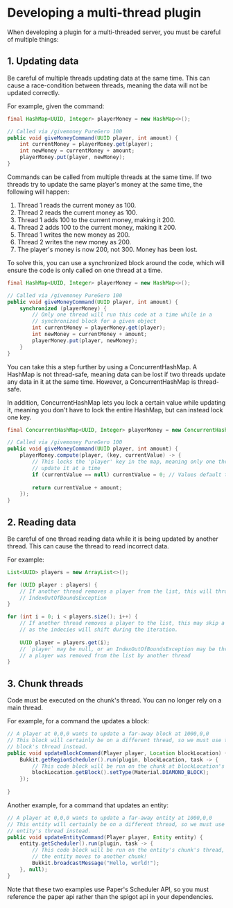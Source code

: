 # Developing a multi-thread plugin

When developing a plugin for a multi-threaded server, you must be careful of
multiple things:

## 1. Updating data

Be careful of multiple threads updating data at the same time. This can cause
a race-condition between threads, meaning the data will not be updated
correctly.

For example, given the command:

```java
final HashMap<UUID, Integer> playerMoney = new HashMap<>();

// Called via /givemoney PureGero 100
public void giveMoneyCommand(UUID player, int amount) {
    int currentMoney = playerMoney.get(player);
    int newMoney = currentMoney + amount;
    playerMoney.put(player, newMoney);
}
```

Commands can be called from multiple threads at the same time. If two threads
try to update the same player's money at the same time, the following will
happen:

1. Thread 1 reads the current money as 100.
2. Thread 2 reads the current money as 100.
3. Thread 1 adds 100 to the current money, making it 200.
4. Thread 2 adds 100 to the current money, making it 200.
5. Thread 1 writes the new money as 200.
6. Thread 2 writes the new money as 200.
7. The player's money is now 200, not 300. Money has been lost.

To solve this, you can use a synchronized block around the code, which will
ensure the code is only called on one thread at a time.

```java
final HashMap<UUID, Integer> playerMoney = new HashMap<>();

// Called via /givemoney PureGero 100
public void giveMoneyCommand(UUID player, int amount) {
    synchronized (playerMoney) {
        // Only one thread will run this code at a time while in a
        // synchronized block for a given object
        int currentMoney = playerMoney.get(player);
        int newMoney = currentMoney + amount;
        playerMoney.put(player, newMoney);
    }
}
```

You can take this a step further by using a ConcurrentHashMap. A HashMap is not
thread-safe, meaning data can be lost if two threads update any data in it at
the same time. However, a ConcurrentHashMap is thread-safe.

In addition, ConcurrentHashMap lets you lock a certain value while updating it,
meaning you don't have to lock the entire HashMap, but can instead lock one key.

```java
final ConcurrentHashMap<UUID, Integer> playerMoney = new ConcurrentHashMap<>();

// Called via /givemoney PureGero 100
public void giveMoneyCommand(UUID player, int amount) {
    playerMoney.compute(player, (key, currentValue) -> {
        // This locks the 'player' key in the map, meaning only one thread can
        // update it at a time
        if (currentValue == null) currentValue = 0; // Values default to null
        
        return currentValue + amount;
    });
}
```

## 2. Reading data

Be careful of one thread reading data while it is being updated by another
thread. This can cause the thread to read incorrect data.

For example:

```java
List<UUID> players = new ArrayList<>();

for (UUID player : players) {
    // If another thread removes a player from the list, this will throw an
    // IndexOutOfBoundsException
}

for (int i = 0; i < players.size(); i++) {
    // If another thread removes a player to the list, this may skip a player
    // as the indecies will shift during the iteration.
        
    UUID player = players.get(i);
    // `player` may be null, or an IndexOutOfBoundsException may be thrown if
    // a player was removed from the list by another thread
}
```

## 3. Chunk threads

Code must be executed on the chunk's thread. You can no longer rely on a main
thread.

For example, for a command the updates a block:

```java
// A player at 0,0,0 wants to update a far-away block at 1000,0,0
// This block will certainly be on a different thread, so we must use the
// block's thread instead.
public void updateBlockCommand(Player player, Location blockLocation) {
    Bukkit.getRegionScheduler().run(plugin, blockLocation, task -> {
        // This code block will be run on the chunk at blockLocation's thread
        blockLocation.getBlock().setType(Material.DIAMOND_BLOCK); 
    });
    
}
```

Another example, for a command that updates an entity:

```java
// A player at 0,0,0 wants to update a far-away entity at 1000,0,0
// This entity will certainly be on a different thread, so we must use the
// entity's thread instead.
public void updateEntityCommand(Player player, Entity entity) {
    entity.getScheduler().run(plugin, task -> {
        // This code block will be run on the entity's chunk's thread, even if
        // the entity moves to another chunk!
        Bukkit.broadcastMessage("Hello, world!");
    }, null);
}
```

Note that these two examples use Paper's Scheduler API, so you must reference
the paper api rather than the spigot api in your dependencies.